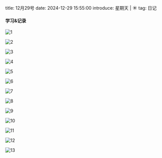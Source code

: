 title: 12月29号
date: 2024-12-29 15:55:00
introduce: 星期天 | ☀️
tag: 日记

#### 学习&记录
![1](/static/img/2024/12/29/1.jpg)

![2](/static/img/2024/12/29/2.jpg)

![3](/static/img/2024/12/29/3.jpg)

![4](/static/img/2024/12/29/4.jpg)

![5](/static/img/2024/12/29/5.jpg)

![6](/static/img/2024/12/29/6.jpg)

![7](/static/img/2024/12/29/7.jpg)

![8](/static/img/2024/12/29/8.jpg)

![9](/static/img/2024/12/29/9.jpg)

![10](/static/img/2024/12/29/10.jpg)

![11](/static/img/2024/12/29/11.jpg)

![12](/static/img/2024/12/29/12.jpg)

![13](/static/img/2024/12/29/13.jpg)

